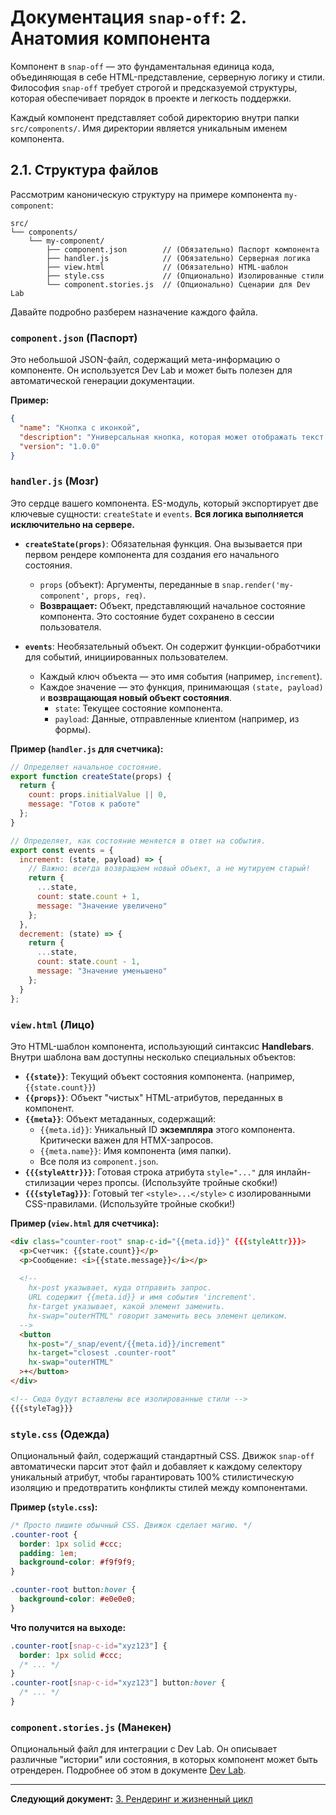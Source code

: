 # Документация `snap-off`: 2. Анатомия компонента

Компонент в `snap-off` — это фундаментальная единица кода, объединяющая в себе HTML-представление, серверную логику и стили. Философия `snap-off` требует строгой и предсказуемой структуры, которая обеспечивает порядок в проекте и легкость поддержки.

Каждый компонент представляет собой директорию внутри папки `src/components/`. Имя директории является уникальным именем компонента.

## 2.1. Структура файлов

Рассмотрим каноническую структуру на примере компонента `my-component`:

```
src/
└── components/
    └── my-component/
        ├── component.json        // (Обязательно) Паспорт компонента
        ├── handler.js            // (Обязательно) Серверная логика
        ├── view.html             // (Обязательно) HTML-шаблон
        ├── style.css             // (Опционально) Изолированные стили
        └── component.stories.js  // (Опционально) Сценарии для Dev Lab
```

Давайте подробно разберем назначение каждого файла.

### `component.json` (Паспорт)

Это небольшой JSON-файл, содержащий мета-информацию о компоненте. Он используется Dev Lab и может быть полезен для автоматической генерации документации.

**Пример:**
```json
{
  "name": "Кнопка с иконкой",
  "description": "Универсальная кнопка, которая может отображать текст и иконку.",
  "version": "1.0.0"
}
```

### `handler.js` (Мозг)

Это сердце вашего компонента. ES-модуль, который экспортирует две ключевые сущности: `createState` и `events`. **Вся логика выполняется исключительно на сервере.**

*   **`createState(props)`**: Обязательная функция. Она вызывается при первом рендере компонента для создания его начального состояния.
    -   `props` (объект): Аргументы, переданные в `snap.render('my-component', props, req)`.
    -   **Возвращает:** Объект, представляющий начальное состояние компонента. Это состояние будет сохранено в сессии пользователя.

*   **`events`**: Необязательный объект. Он содержит функции-обработчики для событий, инициированных пользователем.
    -   Каждый ключ объекта — это имя события (например, `increment`).
    -   Каждое значение — это функция, принимающая `(state, payload)` и **возвращающая новый объект состояния**.
        -   `state`: Текущее состояние компонента.
        -   `payload`: Данные, отправленные клиентом (например, из формы).

**Пример (`handler.js` для счетчика):**
```javascript
// Определяет начальное состояние.
export function createState(props) {
  return { 
    count: props.initialValue || 0,
    message: "Готов к работе"
  };
}

// Определяет, как состояние меняется в ответ на события.
export const events = {
  increment: (state, payload) => {
    // Важно: всегда возвращаем новый объект, а не мутируем старый!
    return { 
      ...state, 
      count: state.count + 1,
      message: "Значение увеличено"
    };
  },
  decrement: (state) => {
    return { 
      ...state, 
      count: state.count - 1,
      message: "Значение уменьшено"
    };
  }
};
```

### `view.html` (Лицо)

Это HTML-шаблон компонента, использующий синтаксис **Handlebars**. Внутри шаблона вам доступны несколько специальных объектов:

*   **`{{state}}`**: Текущий объект состояния компонента. (например, `{{state.count}}`)
*   **`{{props}}`**: Объект "чистых" HTML-атрибутов, переданных в компонент.
*   **`{{meta}}`**: Объект метаданных, содержащий:
    -   `{{meta.id}}`: Уникальный ID **экземпляра** этого компонента. Критически важен для HTMX-запросов.
    -   `{{meta.name}}`: Имя компонента (имя папки).
    -   Все поля из `component.json`.
*   **`{{{styleAttr}}}`**: Готовая строка атрибута `style="..."` для инлайн-стилизации через пропсы. (Используйте тройные скобки!)
*   **`{{{styleTag}}}`**: Готовый тег `<style>...</style>` с изолированными CSS-правилами. (Используйте тройные скобки!)

**Пример (`view.html` для счетчика):**
```html
<div class="counter-root" snap-c-id="{{meta.id}}" {{{styleAttr}}}>
  <p>Счетчик: {{state.count}}</p>
  <p>Сообщение: <i>{{state.message}}</i></p>
  
  <!--
    hx-post указывает, куда отправить запрос.
    URL содержит {{meta.id}} и имя события 'increment'.
    hx-target указывает, какой элемент заменить.
    hx-swap="outerHTML" говорит заменить весь элемент целиком.
  -->
  <button
    hx-post="/_snap/event/{{meta.id}}/increment"
    hx-target="closest .counter-root"
    hx-swap="outerHTML"
  >+</button>
</div>

<!-- Сюда будут вставлены все изолированные стили -->
{{{styleTag}}}
```

### `style.css` (Одежда)

Опциональный файл, содержащий стандартный CSS. Движок `snap-off` автоматически парсит этот файл и добавляет к каждому селектору уникальный атрибут, чтобы гарантировать 100% стилистическую изоляцию и предотвратить конфликты стилей между компонентами.

**Пример (`style.css`):**
```css
/* Просто пишите обычный CSS. Движок сделает магию. */
.counter-root {
  border: 1px solid #ccc;
  padding: 1em;
  background-color: #f9f9f9;
}

.counter-root button:hover {
  background-color: #e0e0e0;
}
```
**Что получится на выходе:**
```css
.counter-root[snap-c-id="xyz123"] {
  border: 1px solid #ccc;
  /* ... */
}
.counter-root[snap-c-id="xyz123"] button:hover {
  /* ... */
}
```

### `component.stories.js` (Манекен)

Опциональный файл для интеграции с Dev Lab. Он описывает различные "истории" или состояния, в которых компонент может быть отрендерен. Подробнее об этом в документе [Dev Lab](./05-dev-lab.md).

---
**Следующий документ:** [3. Рендеринг и жизненный цикл](./03-rendering-and-lifecycle.md)